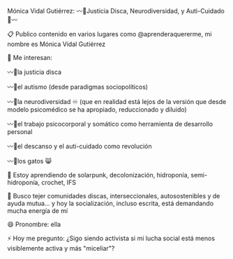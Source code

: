 Mónica Vidal Gutiérrez: 
〰🌿Justicia Disca, Neurodiversidad, y Auti-Cuidado🌿〰

📋 Publico contenido en varios lugares como @aprenderaquererme, mi nombre es Mónica Vidal Gutiérrez

👀 Me interesan: 

〰🌿la justicia disca

〰🌿el autismo (desde paradigmas sociopolíticos)

〰🌿la neurodiversidad ♾️ (que en realidad está lejos de la versión que desde modelo psicomédico se ha apropiado, reduccionado y diluido)

〰🌿el trabajo psicocorporal y somático como herramienta de desarrollo personal 

〰🌿el descanso y el auti-cuidado como revolución

〰🌿los gatos 😸

🌱 Estoy aprendiendo de solarpunk, decolonización, hidroponía, semi-hidroponía, crochet, IFS

🧶 Busco tejer comunidades discas, interseccionales, autosostenibles y de ayuda mutua... y hoy la socialización, incluso escrita, está demandando mucha energía de mí

😄 Pronombre: ella

⚡ Hoy me pregunto: ¿Sigo siendo activista si mi lucha social está menos visiblemente activa y más "miceliar"?
